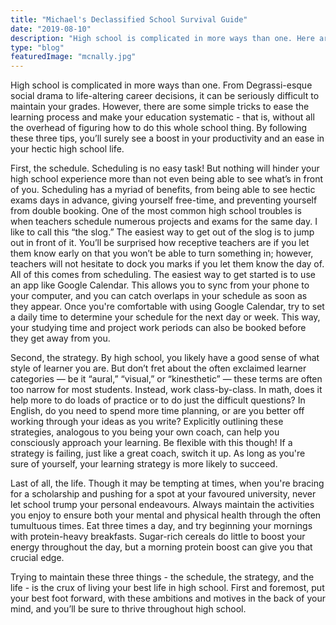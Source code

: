 ```yaml
---
title: "Michael's Declassified School Survival Guide"
date: "2019-08-10"
description: "High school is complicated in more ways than one. Here are a few pointers I'd give to my high school self."
type: "blog"
featuredImage: "mcnally.jpg"
---
```


High school is complicated in more ways than one. From Degrassi-esque social drama to life-altering career decisions, it can be seriously difficult to maintain your grades. However, there are some simple tricks to ease the learning process and make your education systematic - that is, without all the overhead of figuring how to do this whole school thing. By following these three tips, you’ll surely see a boost in your productivity and an ease in your hectic high school life.

First, the schedule. Scheduling is no easy task! But nothing will hinder your high school experience more than not even being able to see what’s in front of you. Scheduling has a myriad of benefits, from being able to see hectic exams days in advance, giving yourself free-time, and preventing yourself from double booking. One of the most common high school troubles is when teachers schedule numerous projects and exams for the same day. I like to call this “the slog.” The easiest way to get out of the slog is to jump out in front of it. You’ll be surprised how receptive teachers are if you let them know early on that you won’t be able to turn something in; however, teachers will not hesitate to dock you marks if you let them know the day of. All of this comes from scheduling. The easiest way to get started is to use an app like Google Calendar. This allows you to sync from your phone to your computer, and you can catch overlaps in your schedule as soon as they appear. Once you're comfortable with using Google Calendar, try to set a daily time to determine your schedule for the next day or week. This way, your studying time and project work periods can also be booked before they get away from you.

Second, the strategy. By high school, you likely have a good sense of what style of learner you are. But don’t fret about the often exclaimed learner categories — be it “aural,” “visual,” or “kinesthetic” — these terms are often too narrow for most students. Instead, work class-by-class. In math, does it help more to do loads of practice or to do just the difficult questions? In English, do you need to spend more time planning, or are you better off working through your ideas as you write? Explicitly outlining these strategies, analogous to you being your own coach, can help you consciously approach your learning. Be flexible with this though! If a strategy is failing, just like a great coach, switch it up. As long as you're sure of yourself, your learning strategy is more likely to succeed.

Last of all, the life. Though it may be tempting at times, when you're bracing for a scholarship and pushing for a spot at your favoured university, never let school trump your personal endeavours. Always maintain the activities you enjoy to ensure both your mental and physical health through the often tumultuous times. Eat three times a day, and try beginning your mornings with protein-heavy breakfasts. Sugar-rich cereals do little to boost your energy throughout the day, but a morning protein boost can give you that crucial edge.

Trying to maintain these three things - the schedule, the strategy, and the life - is the crux of living your best life in high school. First and foremost, put your best foot forward, with these ambitions and motives in the back of your mind, and you’ll be sure to thrive throughout high school.
